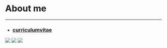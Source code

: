 # About me   
***  
* ### [curriculumvitae](/blog/en/curriculumvitae)  

![](/blog/img/auto/autoen(1).jpg)
![](/blog/img/auto/autoen(2).jpg)
![](/blog/img/auto/autoen(3).jpg)
